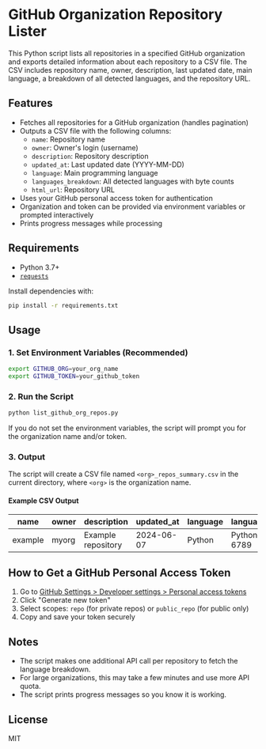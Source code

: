 # GitHub Organization Repository Lister

This Python script lists all repositories in a specified GitHub organization and exports detailed information about each repository to a CSV file. The CSV includes repository name, owner, description, last updated date, main language, a breakdown of all detected languages, and the repository URL.

## Features
- Fetches all repositories for a GitHub organization (handles pagination)
- Outputs a CSV file with the following columns:
  - `name`: Repository name
  - `owner`: Owner's login (username)
  - `description`: Repository description
  - `updated_at`: Last updated date (YYYY-MM-DD)
  - `language`: Main programming language
  - `languages_breakdown`: All detected languages with byte counts
  - `html_url`: Repository URL
- Uses your GitHub personal access token for authentication
- Organization and token can be provided via environment variables or prompted interactively
- Prints progress messages while processing

## Requirements
- Python 3.7+
- [`requests`](https://pypi.org/project/requests/)

Install dependencies with:
```bash
pip install -r requirements.txt
```

## Usage

### 1. Set Environment Variables (Recommended)
```bash
export GITHUB_ORG=your_org_name
export GITHUB_TOKEN=your_github_token
```

### 2. Run the Script
```bash
python list_github_org_repos.py
```

If you do not set the environment variables, the script will prompt you for the organization name and/or token.

### 3. Output
The script will create a CSV file named `<org>_repos_summary.csv` in the current directory, where `<org>` is the organization name.

#### Example CSV Output
| name      | owner   | description         | updated_at | language   | languages_breakdown         | html_url                        |
|-----------|---------|---------------------|------------|------------|-----------------------------|---------------------------------|
| example   | myorg   | Example repository  | 2024-06-07 | Python     | Python: 12345, HTML: 6789   | https://github.com/myorg/example|

## How to Get a GitHub Personal Access Token
1. Go to [GitHub Settings > Developer settings > Personal access tokens](https://github.com/settings/tokens)
2. Click "Generate new token"
3. Select scopes: `repo` (for private repos) or `public_repo` (for public only)
4. Copy and save your token securely

## Notes
- The script makes one additional API call per repository to fetch the language breakdown.
- For large organizations, this may take a few minutes and use more API quota.
- The script prints progress messages so you know it is working.

## License
MIT 